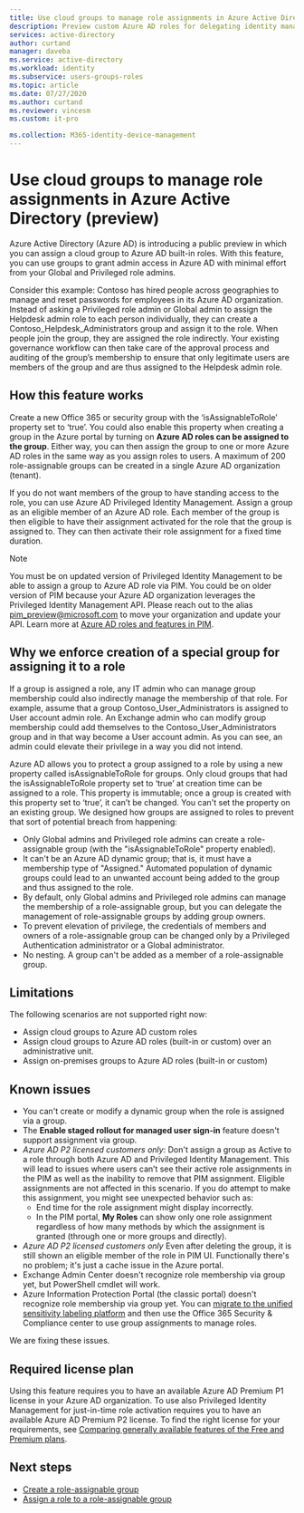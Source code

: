```yaml
---
title: Use cloud groups to manage role assignments in Azure Active Directory | Microsoft Docs
description: Preview custom Azure AD roles for delegating identity management. Manage Azure roles in the Azure portal, PowerShell, or Graph API.
services: active-directory
author: curtand
manager: daveba
ms.service: active-directory
ms.workload: identity
ms.subservice: users-groups-roles
ms.topic: article
ms.date: 07/27/2020
ms.author: curtand
ms.reviewer: vincesm
ms.custom: it-pro

ms.collection: M365-identity-device-management
---
```


# Use cloud groups to manage role assignments in Azure Active Directory (preview)

Azure Active Directory (Azure AD) is introducing a public preview in which you can assign a cloud group to Azure AD built-in roles. With this feature, you can use groups to grant admin access in Azure AD with minimal effort from your Global and Privileged role admins.

Consider this example: Contoso has hired people across geographies to manage and reset passwords for employees in its Azure AD organization. Instead of asking a Privileged role admin or Global admin to assign the Helpdesk admin role to each person individually, they can create a Contoso_Helpdesk_Administrators group and assign it to the role. When people join the group, they are assigned the role indirectly. Your existing governance workflow can then take care of the approval process and auditing of the group’s membership to ensure that only legitimate users are members of the group and are thus assigned to the Helpdesk admin role.

## How this feature works

Create a new Office 365 or security group with the ‘isAssignableToRole’ property set to ‘true’. You could also enable this property when creating a group in the Azure portal by turning on **Azure AD roles can be assigned to the group**. Either way, you can then assign the group to one or more Azure AD roles in the same way as you assign roles to users. A maximum of 200 role-assignable groups can be created in a single Azure AD organization (tenant).

If you do not want members of the group to have standing access to the role, you can use Azure AD Privileged Identity Management. Assign a group as an eligible member of an Azure AD role. Each member of the group is then eligible to have their assignment activated for the role that the group is assigned to. They can then activate their role assignment for a fixed time duration.

> [!Note]
> You must be on updated version of Privileged Identity Management to be able to assign a group to Azure AD role via PIM. You could be on older version of PIM because your Azure AD organization leverages the Privileged Identity Management API. Please reach out to the alias pim_preview@microsoft.com to move your organization and update your API. Learn more at [Azure AD roles and features in PIM](https://docs.microsoft.com/azure/active-directory/privileged-identity-management/azure-ad-roles-features).

## Why we enforce creation of a special group for assigning it to a role

If a group is assigned a role, any IT admin who can manage group membership could also indirectly manage the membership of that role. For example, assume that a group Contoso_User_Administrators is assigned to User account admin role. An Exchange admin who can modify group membership could add themselves to the Contoso_User_Administrators group and in that way become a User account admin. As you can see, an admin could elevate their privilege in a way you did not intend.

Azure AD allows you to protect a group assigned to a role by using a new property called isAssignableToRole for groups. Only cloud groups that had the isAssignableToRole property set to ‘true’ at creation time can be assigned to a role. This property is immutable; once a group is created with this property set to ‘true’, it can’t be changed. You can't set the property on an existing group.
We designed how groups are assigned to roles to prevent that sort of potential breach from happening:

- Only Global admins and Privileged role admins can create a role-assignable group (with the "isAssignableToRole" property enabled).
- It can't be an Azure AD dynamic group; that is, it must have a membership type of "Assigned." Automated population of dynamic groups could lead to an unwanted account being added to the group and thus assigned to the role.
- By default, only Global admins and Privileged role admins can manage the membership of a role-assignable group, but you can delegate the management of role-assignable groups by adding group owners.
- To prevent elevation of privilege, the credentials of members and owners of a role-assignable group can be changed only by a Privileged Authentication administrator or a Global administrator.
- No nesting. A group can't be added as a member of a role-assignable group.

## Limitations

The following scenarios are not supported right now:  

- Assign cloud groups to Azure AD custom roles
- Assign cloud groups to Azure AD roles (built-in or custom) over an administrative unit.
- Assign on-premises groups to Azure AD roles (built-in or custom)

## Known issues

- You can't create or modify a dynamic group when the role is assigned via a group.
- The **Enable staged rollout for managed user sign-in** feature doesn't support assignment via group.
- *Azure AD P2 licensed customers only*: Don't assign a group as Active to a role through both Azure AD and Privileged Identity Management. This will lead to issues where users can’t see their active role assignments in the PIM as well as the inability to remove that PIM assignment. Eligible assignments are not affected in this scenario. If you do attempt to make this assignment, you might see unexpected behavior such as:
  - End time for the role assignment might display incorrectly.
  - In the PIM portal, **My Roles** can show only one role assignment regardless of how many methods by which the assignment is granted (through one or more groups and directly).
- *Azure AD P2 licensed customers only* Even after deleting the group, it is still shown an eligible member of the role in PIM UI. Functionally there's no problem; it's just a cache issue in the Azure portal.  
- Exchange Admin Center doesn't recognize role membership via group yet, but PowerShell cmdlet will work.
- Azure Information Protection Portal (the classic portal) doesn't recognize role membership via group yet. You can [migrate to the unified sensitivity labeling platform](https://docs.microsoft.com/azure/information-protection/configure-policy-migrate-labels) and then use the Office 365 Security & Compliance center to use group assignments to manage roles.

We are fixing these issues.

## Required license plan

Using this feature requires you to have an available Azure AD Premium P1 license in your Azure AD organization. To use also Privileged Identity Management for just-in-time role activation requires you to have an available Azure AD Premium P2 license. To find the right license for your requirements, see [Comparing generally available features of the Free and Premium plans](../fundamentals/active-directory-whatis.md#what-are-the-azure-ad-licenses).

## Next steps

- [Create a role-assignable group](roles-groups-create-eligible.md)
- [Assign a role to a role-assignable group](roles-groups-assign-role.md)
